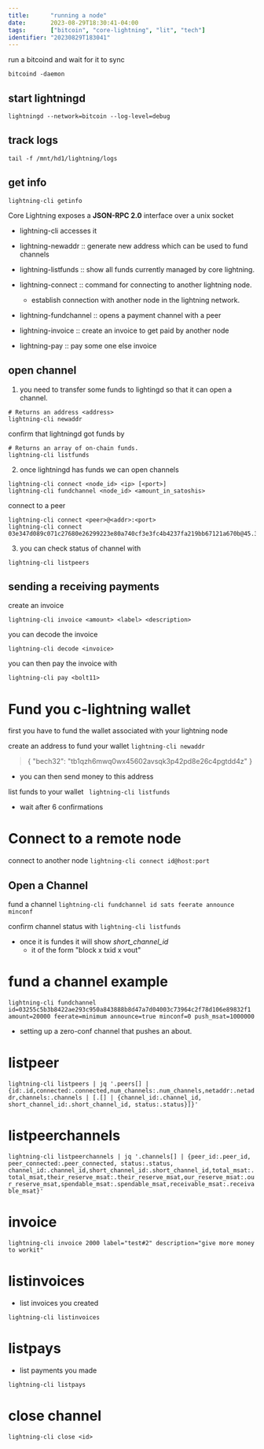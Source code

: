 ```yaml
---
title:      "running a node"
date:       2023-08-29T18:30:41-04:00
tags:       ["bitcoin", "core-lightning", "lit", "tech"]
identifier: "20230829T183041"
---
```


run a bitcoind and wait for it to sync

``` shell
bitcoind -daemon
```

## start lightningd ##

``` shell
lightningd --network=bitcoin --log-level=debug
```

## track logs ##

``` shell
tail -f /mnt/hd1/lightning/logs
```

## get info ##

``` shell
lightning-cli getinfo
```

Core Lightning exposes a **JSON-RPC 2.0** interface over a unix socket
- lightning-cli accesses it

- lightning-newaddr :: generate new address which can be used to fund channels
- lightning-listfunds :: show all funds currently managed by core lightning.
- lightning-connect :: command for connecting to another lightning node.
  + establish connection with another node in the lightning network.
- lightning-fundchannel :: opens a payment channel with a peer
- lightning-invoice :: create an invoice to get paid by another node
- lightning-pay :: pay some one else invoice



## open channel ##

1. you need to transfer some funds to lightingd so that it can open a channel.

``` shell
# Returns an address <address>
lightning-cli newaddr
```

confirm that lightningd got funds by

``` shell
# Returns an array of on-chain funds.
lightning-cli listfunds
```

2. once lightningd has funds we can open channels

``` shell
lightning-cli connect <node_id> <ip> [<port>]
lightning-cli fundchannel <node_id> <amount_in_satoshis>
```

connect to a peer

``` shell
lightning-cli connect <peer>@<addr>:<port>
lightning-cli connect 03e347d089c071c27680e26299223e80a740cf3e3fc4b4237fa219bb67121a670b@45.33.22.210:9735
```

3. you can check status of channel with

``` shell
lightning-cli listpeers
```


## sending a receiving payments ##

create an invoice

``` shell
lightning-cli invoice <amount> <label> <description>
```

you can decode the invoice

``` shell
lightning-cli decode <invoice>
```

you can then pay the invoice with

``` shell
lightning-cli pay <bolt11>
```


Fund you c-lightning wallet
===========================

first you have to fund the wallet associated with your lightning node

create an address to fund your wallet
`lightning-cli newaddr`

> {
   "bech32": "tb1qzh6mwq0wx45602avsqk3p42pd8e26c4pgtdd4z"
}

- you can then send money to this address

list funds to your wallet
` lightning-cli listfunds`
- wait after 6 confirmations 


Connect to a remote node
========================

connect to another node
`lightning-cli connect id@host:port`


Open a Channel
--------------

fund a channel
`lightning-cli fundchannel id sats feerate announce minconf`

confirm channel status with
`lightning-cli listfunds`
- once it is fundes it will show *short_channel_id*
  + it of the form "block x txid x vout"


# fund a channel example #
`lightning-cli fundchannel id=03255c5b3b8422ae293c950a843888b8d47a7d04003c73964c2f78d106e89832f1 amount=20000 feerate=minimum announce=true minconf=0 push_msat=1000000`
- setting up a zero-conf channel that pushes an about.


# listpeer #

`lightning-cli listpeers | jq '.peers[] | {id:.id,connected:.connected,num_channels:.num_channels,netaddr:.netaddr,channels:.channels | [.[] | {channel_id:.channel_id, short_channel_id:.short_channel_id, status:.status}]}'`

# listpeerchannels #

`lightning-cli listpeerchannels | jq '.channels[] | {peer_id:.peer_id, peer_connected:.peer_connected, status:.status, channel_id:.channel_id,short_channel_id:.short_channel_id,total_msat:.total_msat,their_reserve_msat:.their_reserve_msat,our_reserve_msat:.our_reserve_msat,spendable_msat:.spendable_msat,receivable_msat:.receivable_msat}'`


# invoice #

`lightning-cli invoice 2000 label="test#2" description="give more money to workit"`


# listinvoices #
- list invoices you created

`lightning-cli listinvoices`

# listpays #
- list payments you made

`lightning-cli listpays`

# close channel #

`lightning-cli close <id>`
